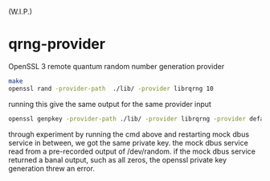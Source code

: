 (W.I.P.)
# qrng-provider
OpenSSL 3 remote quantum random number generation provider

```bash
make
openssl rand -provider-path  ./lib/ -provider librqrng 10
```

running this give the same output for the same provider input
```bash
openssl genpkey -provider-path ./lib/ -provider librqrng -provider default -algorithm RSA -out private.key
```

through experiment by running the cmd above and restarting mock dbus service in between, we got the same private key.
the mock dbus service read from a pre-recorded output of /dev/random.
if the mock dbus service returned a banal output, such as all zeros, the openssl private key generation threw an error.